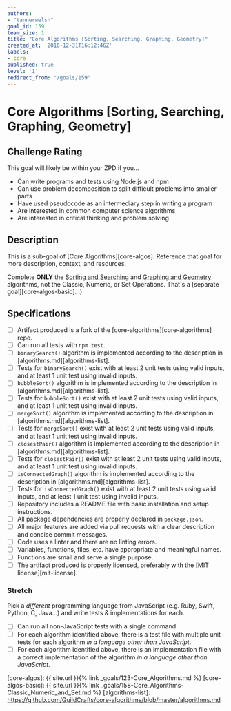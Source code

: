 ```yaml
---
authors:
- "tannerwelsh"
goal_id: 159
team_size: 1
title: "Core Algorithms [Sorting, Searching, Graphing, Geometry]"
created_at: '2016-12-31T16:12:46Z'
labels:
- core
published: true
level: '1'
redirect_from: "/goals/159"
---
```


# Core Algorithms [Sorting, Searching, Graphing, Geometry]

## Challenge Rating

This goal will likely be within your ZPD if you...

- Can write programs and tests using Node.js and npm
- Can use problem decomposition to split difficult problems into smaller parts
- Have used pseudocode as an intermediary step in writing a program
- Are interested in common computer science algorithms
- Are interested in critical thinking and problem solving

## Description

This is a sub-goal of [Core Algorithms][core-algos]. Reference that goal for more description, context, and resources.

Complete **ONLY** the [Sorting and Searching](https://github.com/GuildCrafts/core-algorithms/blob/master/algorithms.md#sorting-and-searching) and [Graphing and Geometry](https://github.com/GuildCrafts/core-algorithms/blob/master/algorithms.md#graphing-and-geometry) algorithms, not the Classic, Numeric, or Set Operations. That's a [separate goal][core-algos-basic]. :)

## Specifications

- [ ] Artifact produced is a fork of the [core-algorithms][core-algorithms] repo.
- [ ] Can run all tests with `npm test`.
- [ ] `binarySearch()` algorithm is implemented according to the description in [algorithms.md][algorithms-list].
- [ ] Tests for `binarySearch()` exist with at least 2 unit tests using valid inputs, and at least 1 unit test using invalid inputs.
- [ ] `bubbleSort()` algorithm is implemented according to the description in [algorithms.md][algorithms-list].
- [ ] Tests for `bubbleSort()` exist with at least 2 unit tests using valid inputs, and at least 1 unit test using invalid inputs.
- [ ] `mergeSort()` algorithm is implemented according to the description in [algorithms.md][algorithms-list].
- [ ] Tests for `mergeSort()` exist with at least 2 unit tests using valid inputs, and at least 1 unit test using invalid inputs.
- [ ] `closestPair()` algorithm is implemented according to the description in [algorithms.md][algorithms-list].
- [ ] Tests for `closestPair()` exist with at least 2 unit tests using valid inputs, and at least 1 unit test using invalid inputs.
- [ ] `isConnectedGraph()` algorithm is implemented according to the description in [algorithms.md][algorithms-list].
- [ ] Tests for `isConnectedGraph()` exist with at least 2 unit tests using valid inputs, and at least 1 unit test using invalid inputs.
- [ ] Repository includes a README file with basic installation and setup instructions.
- [ ] All package dependencies are properly declared in `package.json`.
- [ ] All major features are added via pull requests with a clear description and concise commit messages.
- [ ] Code uses a linter and there are no linting errors.
- [ ] Variables, functions, files, etc. have appropriate and meaningful names.
- [ ] Functions are small and serve a single purpose.
- [ ] The artifact produced is properly licensed, preferably with the [MIT license][mit-license].

### Stretch

Pick a _different_ programming language from JavaScript (e.g. Ruby, Swift, Python, C, Java...) and write tests & implementations for each.

- [ ] Can run all non-JavaScript tests with a single command.
- [ ] For each algorithm identified above, there is a test file with multiple unit tests for each algorithm  _in a language other than JavaScript_.
- [ ] For each algorithm identified above, there is an implementation file with a correct implementation of the algorithm _in a language other than JavaScript_.

[core-algos]: {{ site.url }}{% link _goals/123-Core_Algorithms.md %}
[core-algos-basic]: {{ site.url }}{% link _goals/158-Core_Algorithms-Classic_Numeric_and_Set.md %}
[algorithms-list]: https://github.com/GuildCrafts/core-algorithms/blob/master/algorithms.md
